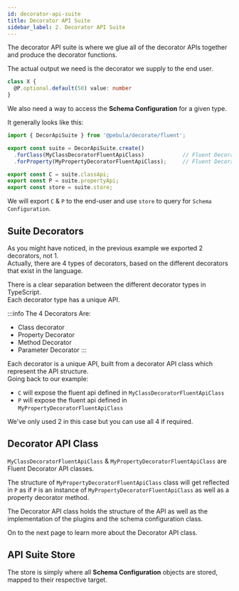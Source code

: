```yaml
---
id: decorator-api-suite
title: Decorator API Suite
sidebar_label: 2. Decorator API Suite
---
```


The decorator API suite is where we glue all of the decorator APIs together and produce the decorator functions.

The actual output we need is the decorator we supply to the end user.

```typescript
class X {
  @P.optional.default(50) value: number
}
```

We also need a way to access the **Schema Configuration** for a given type.

It generally looks like this:

```typescript
import { DecorApiSuite } from '@pebula/decorate/fluent';

export const suite = DecorApiSuite.create()
  .forClass(MyClassDecoratorFluentApiClass)            // Fluent Decorator API for a class decorator
  .forProperty(MyPropertyDecoratorFluentApiClass);     // Fluent Decorator API for a property decorator

export const C = suite.classApi;
export const P = suite.propertyApi;
export const store = suite.store;
```

We will export `C` & `P` to the end-user and use `store` to query for `Schema Configuration`.

## Suite Decorators

As you might have noticed, in the previous example we exported 2 decorators, not 1.  
Actually, there are 4 types of decorators, based on the different decorators that exist in the language.

There is a clear separation between the different decorator types in TypeScript.  
Each decorator type has a unique API.

:::info The 4 Decorators Are:

- Class decorator
- Property Decorator
- Method Decorator
- Parameter Decorator
:::

Each decorator is a unique API, built from a decorator API class which represent the API structure.  
Going back to our example:

- `C` will expose the fluent api defined in `MyClassDecoratorFluentApiClass`
- `P` will expose the fluent api defined in `MyPropertyDecoratorFluentApiClass`

We've only used 2 in this case but you can use all 4 if required.

## Decorator API Class

`MyClassDecoratorFluentApiClass` & `MyPropertyDecoratorFluentApiClass` are Fluent Decorator API classes.  

The structure of `MyPropertyDecoratorFluentApiClass` class will get reflected in `P` as if `P` is an instance of `MyPropertyDecoratorFluentApiClass` as well as a property decorator method.  

The Decorator API class holds the structure of the API as well as the implementation of the plugins and the schema configuration class.

On to the next page to learn more about the Decorator API class.

## API Suite Store

The store is simply where all **Schema Configuration** objects are stored, mapped to their respective target.
